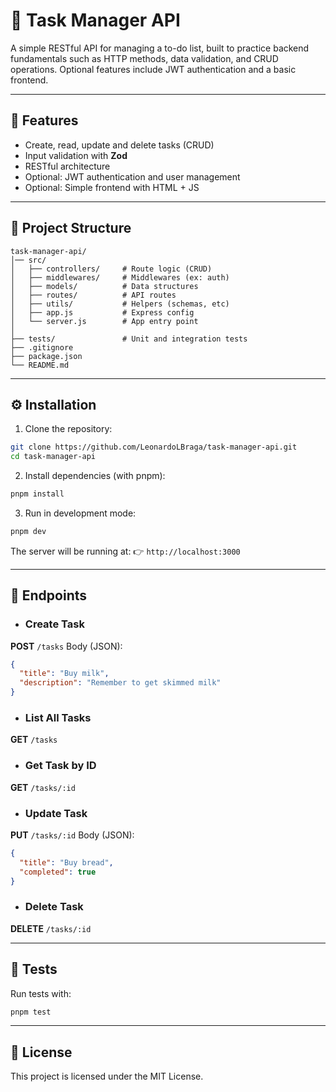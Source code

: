 # 📌 Task Manager API

A simple RESTful API for managing a to-do list, built to practice backend fundamentals such as HTTP methods, data validation, and CRUD operations.
Optional features include JWT authentication and a basic frontend.

---

## 🚀 Features

* Create, read, update and delete tasks (CRUD)
* Input validation with **Zod**
* RESTful architecture
* Optional: JWT authentication and user management
* Optional: Simple frontend with HTML + JS

---

## 📂 Project Structure

```
task-manager-api/
│── src/
│   ├── controllers/     # Route logic (CRUD)
│   ├── middlewares/     # Middlewares (ex: auth)
│   ├── models/          # Data structures
│   ├── routes/          # API routes
│   ├── utils/           # Helpers (schemas, etc)
│   ├── app.js           # Express config
│   └── server.js        # App entry point
│
├── tests/               # Unit and integration tests
├── .gitignore
├── package.json
└── README.md
```

---

## ⚙️ Installation

1. Clone the repository:

```bash
git clone https://github.com/LeonardoLBraga/task-manager-api.git
cd task-manager-api
```

2. Install dependencies (with pnpm):

```bash
pnpm install
```

3. Run in development mode:

```bash
pnpm dev
```

The server will be running at:
👉 `http://localhost:3000`

---

## 📌 Endpoints

* ### Create Task

**POST** `/tasks`
Body (JSON):

```json
{
  "title": "Buy milk",
  "description": "Remember to get skimmed milk"
}
```

* ### List All Tasks

**GET** `/tasks`

* ### Get Task by ID

**GET** `/tasks/:id`

* ### Update Task

**PUT** `/tasks/:id`
Body (JSON):

```json
{
  "title": "Buy bread",
  "completed": true
}
```

* ### Delete Task

**DELETE** `/tasks/:id`

---

## 🧪 Tests

Run tests with:

```bash
pnpm test
```

---

## 📜 License

This project is licensed under the MIT License.

